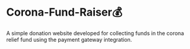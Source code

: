 # Corona-Fund-Raiser💰 
A simple donation website developed for collecting funds in the corona relief fund using the payment gateway integration.




